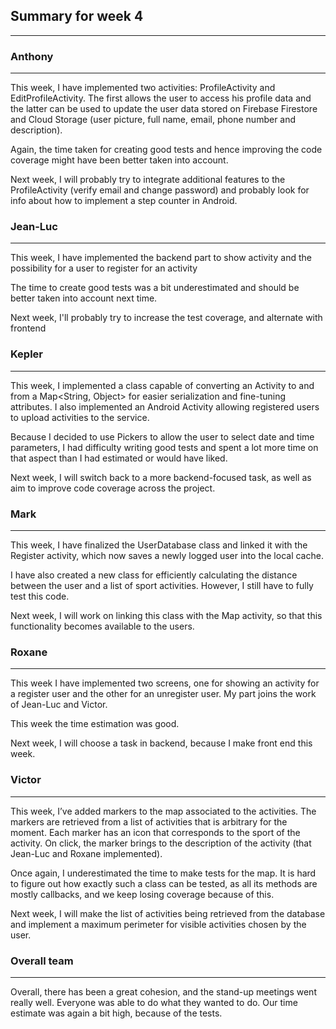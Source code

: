 ## Summary for week 4
 * * *


### Anthony
 * * *
This week, I have implemented two activities: ProfileActivity and EditProfileActivity. The first allows the user to access his profile data and the latter can be used to update the user data stored on Firebase Firestore and Cloud Storage (user picture, full name, email, phone number and description).

Again, the time taken for creating good tests and hence improving the code coverage might have been better taken into account.

Next week, I will probably try to integrate additional features to the ProfileActivity (verify email and change password) and probably look for info about how to implement a step counter in Android.


### Jean-Luc
* * *
This week, I have implemented the backend part to show activity and the possibility for a user to register for an activity

The time to create good tests was a bit underestimated and should be better taken into account next time.

Next week, I'll probably try to increase the test coverage, and alternate with frontend


### Kepler
 * * *
This week, I implemented a class capable of converting an Activity to and from a Map<String, Object> for easier serialization and fine-tuning attributes. I also implemented an Android Activity allowing registered users to upload activities to the service.

Because I decided to use Pickers to allow the user to select date and time parameters, I had difficulty writing good tests and spent a lot more time on that aspect than I had estimated or would have liked.

Next week, I will switch back to a more backend-focused task, as well as aim to improve code coverage across the project.


### Mark
* * *

This week, I have finalized the UserDatabase class and linked it with the Register activity, which now saves a newly logged user into the local cache. 

I have also created a new class for efficiently calculating the distance between the user and a list of sport activities. However, I still have to fully test this code.

Next week, I will work on linking this class with the Map activity, so that this functionality becomes available to the users.


### Roxane
* * *
This week I have implemented two screens, one for  showing an activity for a register user and the other for an unregister user. My part joins the work of Jean-Luc and Victor.

This week the time estimation was good.

Next week, I will choose a task in backend, because I make front end this week.


### Victor
* * *
This week, I’ve added markers to the map associated to the activities. The markers are retrieved from a list of activities that is arbitrary for the moment. Each marker has an icon that corresponds to the sport of the activity. On click, the marker brings to the description of the activity (that Jean-Luc and Roxane implemented). 

Once again, I underestimated the time to make tests for the map. It is hard to figure out how exactly such a class can be tested, as all its methods are mostly callbacks, and we keep losing coverage because of this.

Next week, I will make the list of activities being retrieved from the database and implement a maximum perimeter for visible activities chosen by the user.


### Overall team
* * *
Overall, there has been a great cohesion, and the stand-up meetings went really well. Everyone was able to do what they wanted to do. Our time estimate was again a bit high, because of the tests. 
